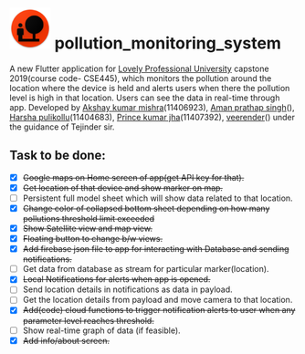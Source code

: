 # ![App logo](https://raw.githubusercontent.com/harshapulikollu/pollution_monitoring_system/master/android/app/src/main/res/mipmap-hdpi/ic_launcher.png) pollution_monitoring_system

A new Flutter application for [Lovely Professional University](https://www.lpu.in) capstone 2019(course code- CSE445), which monitors the pollution around the location where the device is held and alerts
  users when there the pollution level is high in that location. Users can see the data in real-time through app.
  Developed by [Akshay kumar mishra](https://www.linkedin.com/in/akshay-kumar-mishra-563847116/)(11406923), [Aman prathap singh]()(), [Harsha pulikollu](https://www.linkedin.com/in/harsha-pulikollu/)(11404683), [Prince kumar jha]()(11407392), [veerender]()() under the guidance of Tejinder sir.

## Task to be done:
- [X] ~~Google maps on Home screen of app(get API key for that).~~
- [X] ~~Get location of that device and show marker on map.~~
- [ ] Persistent full model sheet which will show data related to that location.
- [X] ~~Change color of collapsed bottom sheet depending on how many pollutions threshold limit exceeded~~
- [X] ~~Show Satellite view and map view.~~
- [X] ~~Floating button to change b/w views.~~
- [X] ~~Add firebase json file to app for interacting with Database and sending notifications.~~
- [ ] Get data from database as stream for particular marker(location).
- [X] ~~Local Notifications for alerts when app is opened.~~
- [ ] Send location details in notifications as data in payload.
- [ ] Get the location details from payload and move camera to that location. 
- [X] ~~Add(code) cloud functions to trigger notification alerts to user when any parameter level reaches threshold.~~
- [ ] Show real-time graph of data (if feasible).
- [X] ~~Add info/about screen.~~